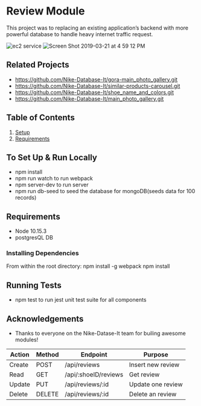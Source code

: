 # Review Module
>


This project was to replacing an existing application’s backend with more powerful database to handle heavy internet traffic request.


![ec2 service](https://user-images.githubusercontent.com/39642408/54904213-24742680-4e9b-11e9-8562-a668de16a37a.png)
![Screen Shot 2019-03-21 at 4 59 12 PM](https://user-images.githubusercontent.com/39642408/54904217-2807ad80-4e9b-11e9-9186-c9022059b457.png)





## Related Projects

  - https://github.com/Nike-Database-It/gora-main_photo_gallery.git
  - https://github.com/Nike-Database-It/similar-products-carousel.git
  - https://github.com/Nike-Database-It/shoe_name_and_colors.git
  - https://github.com/Nike-Database-It/main_photo_gallery.git

## Table of Contents

1. [Setup](#Setup)
1. [Requirements](#requirements)




## To Set Up & Run Locally
- npm install
- npm run watch to run webpack
- npm server-dev to run server
- npm run db-seed to seed the database for mongoDB(seeds data for 100 records)


## Requirements
-  Node 10.15.3
-  postgresQL DB


### Installing Dependencies

From within the root directory:
npm install -g webpack
npm install

## Running Tests
- npm test to run jest unit test suite for all components 

## Acknowledgements
- Thanks to everyone on the Nike-Datase-It team for builing awesome modules!



| Action    | Method | Endpoint                                              | Purpose            |
|-----------|--------|-------------------------------------------------------|--------------------|
| Create    | POST   | /api/reviews                                          | Insert new review  |
| Read      | GET    | /api/:shoeID/reviews                                  | Get review         |
| Update    | PUT    | /api/reviews/:id                                      | Update one review  |
| Delete    | DELETE | /api/reviews/:id                                      | Delete an review   |

